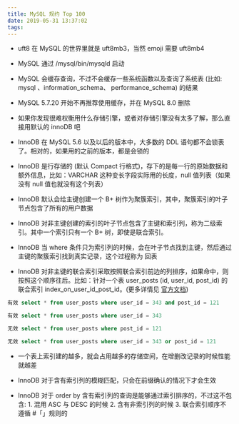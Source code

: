 ```yaml
---
title: MySQL 规约 Top 100
date: 2019-05-31 13:37:02
tags:
---
```


* uft8 在 MySQL 的世界里就是 uft8mb3，当然 emoji 需要 uft8mb4
* MySQL 通过 /mysql/bin/mysqld 启动
* MySQL 会缓存查询，不过不会缓存一些系统函数以及查询了系统表 (比如: mysql 、information_schema、 performance_schema) 的结果
* MySQL 5.7.20 开始不再推荐使用缓存，并在 MySQL 8.0 删除
* 如果你发现很难权衡用什么存储引擎，或者对存储引擎没有太多了解，那么直接用默认的 innoDB 吧

* InnoDB 在 MySQL 5.6 以及以后的版本中，大多数的 DDL 语句都不会锁表了。相对的，如果用的之前的版本，都是会锁的

* InnoDB 是行存储的 (默认 Compact 行格式)，存下的是每一行的原始数据和额外信息，比如：VARCHAR 这种变长字段实际用的长度，null 值列表（如果没有 null 值也就没有这个列表）

* InnoDB 默认会给主键创建一个 B+ 树作为聚簇索引，其中，聚簇索引的叶子节点包含了所有的用户数据

* InnoDB 对非主键创建的索引的叶子节点包含了主键和索引列，称为二级索引。其中一个索引只有一个 B+ 树，即使是联合索引。

* InnoDB 当 where 条件只为索引列的时候，会在叶子节点找到主键，然后通过主键的聚簇索引找到真实记录，这个过程称为 回表

* InnoDB 对非主键的联合索引采取按照联合索引前边的列排序，如果命中，则按照这个顺序往后。比如：针对一个表 user_posts (id, user_id, post_id) 的联合索引 index_on_user_id_post_id。(更多详情见 [官方文档](https://dev.mysql.com/doc/refman/5.7/en/multiple-column-indexes.html))

```sql
有效 select * from user_posts where user_id = 343 and post_id = 121

有效 select * from user_posts where user_id = 343

无效 select * from user_posts where post_id = 121

无效 select * from user_posts where user_id = 343 or post_id = 121
```

* 一个表上索引建的越多，就会占用越多的存储空间，在增删改记录的时候性能就越差

* InnoDB 对于含有索引列的模糊匹配，只会在前缀确认的情况下才会生效

* InnoDB 对于 order by 含有索引列的查询是能够通过索引排序的，不过这不包含: 1. 混用 ASC 与 DESC 的时候 2. 含有非索引列的时候 3. 联合索引顺序不遵循 #「」规则的
